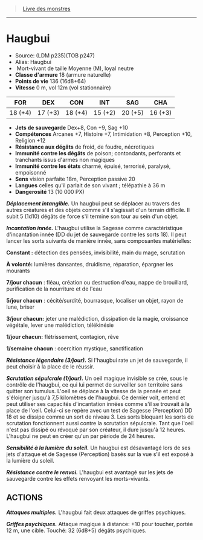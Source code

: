 ﻿> [Livre des monstres](tome_of_beasts.md)

---

# Haugbui

- Source: (LDM p235)(TOB p247)
- Alias: Haugbui
-  Mort-vivant de taille Moyenne (M), loyal neutre
- **Classe d'armure** 18 (armure naturelle)
- **Points de vie** 136 (16d8+64)
- **Vitesse** 0 m, vol 12m (vol stationnaire)

|FOR|DEX|CON|INT|SAG|CHA|
|---|---|---|---|---|---|
|18 (+4)|17 (+3)|18 (+4)|15 (+2)|20 (+5)|16 (+3)|

- **Jets de sauvegarde** Dex+8, Con +9, Sag +10
- **Compétences** Arcanes +7, Histoire +7, Intimidation +8, Perception +10, Religion +12
- **Résistance aux dégâts** de froid, de foudre, nécrotiques
- **Immunité contre les dégâts** de poison; contondants, perforants et tranchants issus d'armes non magiques
- **Immunité contre les états** charmé, épuisé, terrorisé, paralysé, empoisonné
- **Sens** vision parfaite 18m, Perception passive 20
- **Langues** celles qu'il parlait de son vivant ; télépathie à 36 m
- **Dangerosité** 13 (10 000 PX)

**_Déplacement intangible._** Un haugbui peut se déplacer au travers des autres créatures et des objets comme s'il s'agissait d'un terrain difficile. Il subit 5 (1d10) dégâts de force s'il termine son tour au sein d'un objet.

**_Incantation innée._** L'haugbui utilise la Sagesse comme caractéristique d'incantation innée (DD du jet de sauvegarde contre les sorts 18). Il peut lancer les sorts suivants de manière innée, sans composantes matérielles:

**Constant :** détection des pensées, invisibilité, main du mage, scrutation

**À volonté:** lumières dansantes, druidisme, réparation, épargner les mourants

**7/jour chacun** : fléau, création ou destruction d'eau, nappe de brouillard, purification de la nourriture et de l'eau

**5/jour chacun** : cécité/surdité, bourrasque, localiser un objet, rayon de lune, briser

**3/jour chacun:** jeter une malédiction, dissipation de la magie, croissance végétale, lever une malédiction, télékinésie

**1/jour chacun:** flétrissement, contagion, rêve

**1/semaine chacun** : coercition mystique, sanctification

**_Résistance légendaire (3/jour)._** Si l'haugbui rate un jet de sauvegarde, il peut choisir à la place de le réussir.

**_Scrutation sépulcrale (1/jour)._** Un oeil magique invisible se crée, sous le contrôle de l'haugbui, ce qui lui permet de surveiller son territoire sans quitter son tumulus. L'oeil se déplace à la vitesse de la pensée et peut s'éloigner jusqu'à 7,5 kilomètres de l'haugbui. Ce dernier voit, entend et peut utiliser ses capacités d'incantation innées comme s'il se trouvait à la place de l'oeil. Celui-ci se repère avec un test de Sagesse (Perception) DD 18 et se dissipe comme un sort de niveau 3. Les sorts bloquant les sorts de scrutation fonctionnent aussi contre la scrutation sépulcrale. Tant que l'oeil n'est pas dissipé ou révoqué par son créateur, il dure jusqu'à 12 heures. L'haugbui ne peut en créer qu'un par période de 24 heures.

**_Sensibilité à la lumière du soleil._** Un haugbui est désavantagé lors de ses jets d'attaque et de Sagesse (Perception) basés sur la vue s'il est exposé à la lumière du soleil.

**_Résistance contre le renvoi._** L'haugbui est avantagé sur les jets de sauvegarde contre les effets renvoyant les morts-vivants.

## ACTIONS

**_Attaques multiples._** L'haugbui fait deux attaques de griffes psychiques.

**_Griffes psychiques._** Attaque magique à distance: +10 pour toucher, portée 12 m, une cible. Touché: 32 (6d8+5) dégâts psychiques.

